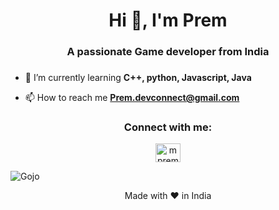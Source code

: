 <h1 align="center">Hi 👋, I'm Prem</h1>
<h3 align="center">A passionate Game developer from India</h3>



###

- 🌱 I’m currently learning **C++, python, Javascript, Java**

- 📫 How to reach me **Prem.devconnect@gmail.com**

<h3 align="center">Connect with me:</h3>
<p align="center">
<a href="https://linkedin.com/in/mpremk" target="blank"><img align="center" src="https://raw.githubusercontent.com/rahuldkjain/github-profile-readme-generator/master/src/images/icons/Social/linked-in-alt.svg" alt="mpremk" height="30" width="40" /></a>
</p>
<img align="center"alt="Gojo" src="https://res.cloudinary.com/dvqetpbeh/image/upload/v1713591432/giphy_tnwr5q.gif"/>
</p>


<p align="center">
  Made with ❤️ in India
</p>
